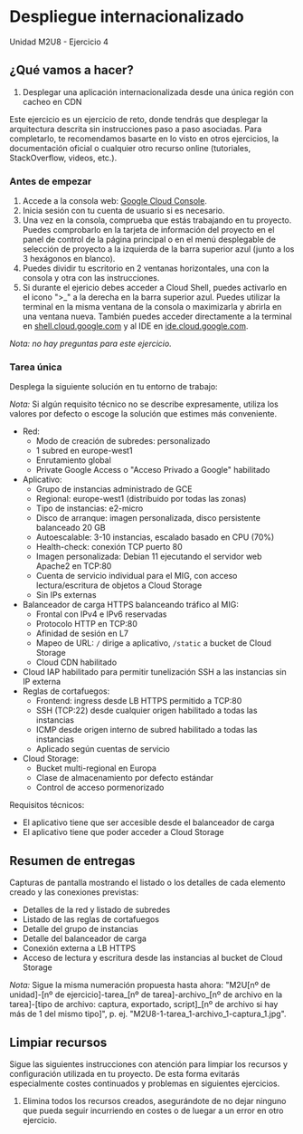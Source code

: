 # Despliegue internacionalizado
Unidad M2U8 - Ejercicio 4

## ¿Qué vamos a hacer?
1. Desplegar una aplicación internacionalizada desde una única región con cacheo en CDN

Este ejercicio es un ejercicio de reto, donde tendrás que desplegar la arquitectura descrita sin instrucciones paso a paso asociadas. Para completarlo, te recomendamos basarte en lo visto en otros ejercicios, la documentación oficial o cualquier otro recurso online (tutoriales, StackOverflow, videos, etc.).

### Antes de empezar
1. Accede a la consola web: [Google Cloud Console](https://console.cloud.google.com).
1. Inicia sesión con tu cuenta de usuario si es necesario.
1. Una vez en la consola, comprueba que estás trabajando en tu proyecto. Puedes comprobarlo en la tarjeta de información del proyecto en el panel de control de la página principal o en el menú desplegable de selección de proyecto a la izquierda de la barra superior azul (junto a los 3 hexágonos en blanco).
1. Puedes dividir tu escritorio en 2 ventanas horizontales, una con la consola y otra con las instrucciones.
1. Si durante el ejericio debes acceder a Cloud Shell, puedes activarlo en el icono ">_" a la derecha en la barra superior azul. Puedes utilizar la terminal en la misma ventana de la consola o maximizarla y abrirla en una ventana nueva. También puedes acceder directamente a la terminal en [shell.cloud.google.com](https://shell.cloud.google.com) y al IDE en [ide.cloud.google.com](https://ide.cloud.google.com/).

*Nota: no hay preguntas para este ejercicio.*

### Tarea única

Desplega la siguiente solución en tu entorno de trabajo:

*Nota:* Si algún requisito técnico no se describe expresamente, utiliza los valores por defecto o escoge la solución que estimes más conveniente.

- Red:
    - Modo de creación de subredes: personalizado
    - 1 subred en europe-west1
    - Enrutamiento global
    - Private Google Access o "Acceso Privado a Google" habilitado
- Aplicativo:
    - Grupo de instancias administrado de GCE
    - Regional: europe-west1 (distribuido por todas las zonas)
    - Tipo de instancias: e2-micro
    - Disco de arranque: imagen personalizada, disco persistente balanceado 20 GB
    - Autoescalable: 3-10 instancias, escalado basado en CPU (70%)
    - Health-check: conexión TCP puerto 80
    - Imagen personalizada: Debian 11 ejecutando el servidor web Apache2 en TCP:80
    - Cuenta de servicio individual para el MIG, con acceso lectura/escritura de objetos a Cloud Storage
    - Sin IPs externas
- Balanceador de carga HTTPS balanceando tráfico al MIG:
    - Frontal con IPv4 e IPv6 reservadas
    - Protocolo HTTP en TCP:80
    - Afinidad de sesión en L7
    - Mapeo de URL: `/` dirige a aplicativo, `/static` a bucket de Cloud Storage
    - Cloud CDN habilitado
- Cloud IAP habilitado para permitir tunelización SSH a las instancias sin IP externa
- Reglas de cortafuegos:
    - Frontend: ingress desde LB HTTPS permitido a TCP:80
    - SSH (TCP:22) desde cualquier origen habilitado a todas las instancias
    - ICMP desde origen interno de subred habilitado a todas las instancias
    - Aplicado según cuentas de servicio
- Cloud Storage:
    - Bucket multi-regional en Europa
    - Clase de almacenamiento por defecto estándar
    - Control de acceso pormenorizado

Requisitos técnicos:
- El aplicativo tiene que ser accesible desde el balanceador de carga
- El aplicativo tiene que poder acceder a Cloud Storage

## Resumen de entregas
Capturas de pantalla mostrando el listado o los detalles de cada elemento creado y las conexiones previstas:
- Detalles de la red y listado de subredes
- Listado de las reglas de cortafuegos
- Detalle del grupo de instancias
- Detalle del balanceador de carga
- Conexión externa a LB HTTPS
- Acceso de lectura y escritura desde las instancias al bucket de Cloud Storage

*Nota:* Sigue la misma numeración propuesta hasta ahora: "M2U[nº de unidad]-[nº de ejercicio]-tarea_[nº de tarea]-archivo_[nº de archivo en la tarea]-[tipo de archivo: captura, exportado, script]_[nº de archivo si hay más de 1 del mismo tipo]", p. ej. "M2U8-1-tarea_1-archivo_1-captura_1.jpg".

## Limpiar recursos
Sigue las siguientes instrucciones con atención para limpiar los recursos y configuración utilizada en tu proyecto. De esta forma evitarás especialmente costes continuados y problemas en siguientes ejercicios.

1. Elimina todos los recursos creados, asegurándote de no dejar ninguno que pueda seguir incurriendo en costes o de luegar a un error en otro ejercicio.
